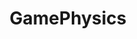 ---
title: GamePhysics
crosslinks:
- anti_gif_bot
- gaming
- youtubot
- tmsbmeta
- Gamingcirclejerk
- MyPeopleNeedMe
- PUBATTLEGROUNDS
- botwatch
- u_imguralbumbot
- arma
- bestof
- WorldOfWarships
- KerbalSpaceProgram
- Stickfight
- Warthunder
- superbunnyman
- Fictorum
- Overwatch
- glitches_gone_sexual
- CitiesSkylines
---